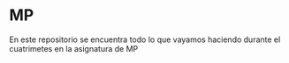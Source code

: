 # MP

En este repositorio se encuentra todo lo que vayamos haciendo durante el cuatrimetes en la asignatura de MP
